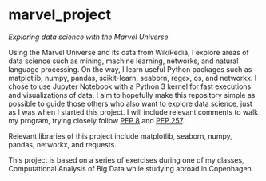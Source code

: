 # marvel_project
_Exploring data science with the Marvel Universe_

Using the Marvel Universe and its data from WikiPedia, I explore areas of data science such as mining, machine learning, networks, and natural language processing. On the way, I learn useful Python packages such as matplotlib, numpy, pandas, scikit-learn, seaborn, regex, os, and networkx. I chose to use Jupyter Notebook with a Python 3 kernel for fast executions and visualizations of data. I aim to hopefully make this repository simple as possible to guide those others who also want to explore data science, just as I was when I started this project. I will include relevant comments to walk my program, trying closely follow [PEP 8](https://www.python.org/dev/peps/pep-0008/) and [PEP 257](https://www.python.org/dev/peps/pep-0257/). 

Relevant libraries of this project include matplotlib, seaborn, numpy, pandas, networkx, and requests.

This project is based on a series of exercises during one of my classes, Computational Analysis of Big Data while studying abroad in Copenhagen.
